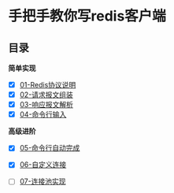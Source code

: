 # 手把手教你写redis客户端

## 目录

**简单实现**

- [x] [01-Redis协议说明](doc/chapter01)
- [x] [02-请求报文组装](doc/chapter02)
- [x] [03-响应报文解析](doc/chapter03)
- [x] [04-命令行输入](doc/chapter04)

**高级进阶**

- [x] [05-命令行自动完成](doc/chapter05)
- [x] [06-自定义连接](doc/chapter06)
- [ ] [07-连接池实现](doc/chapter07)

